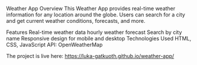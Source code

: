 Weather App
Overview
This Weather App provides real-time weather information for any location around the globe. Users can search for a city and get current weather conditions, forecasts, and more.

Features
Real-time weather data
hourly weather forecast
Search by city name
Responsive design for mobile and desktop
Technologies Used
HTML, CSS, JavaScript
API: OpenWeatherMap

The project is live here: https://luka-gatkuoth.github.io/weather-app/

